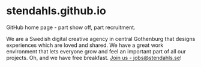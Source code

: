 # stendahls.github.io

GitHub home page - part show off, part recruitment.

We are a Swedish digital creative agency in central Gothenburg that designs experiences which are loved and shared. We have a great work environment that lets everyone grow and feel an important part of all our projects. Oh, and we have free breakfast. [Join us - jobs@stendahls.se](mailto:jobs@stendahls.se)!